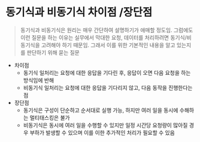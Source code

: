 # 동기식과 비동기식 차이점 /장단점

> 동기식과 비동기식은 원리는 매우 간단하여 설명하기가 애매할 정도임. 그럼에도 이런 질문을 하는 이유는 실무에서 막대한 요청, 데이터를 처리하려면 동기식/비동기식을 고려해야 하기 때문임. 그래서 이를 위한 기본적인 내용을 알고 있는지를 판단하기 위해 묻는 질문
> 

- 차이점
    - 동기식 일처리는 요청에 대한 응답을 기다린 후, 응답이 오면 다음 요청을 하는 방식임에 반해
    - 비동기식 일처리는 요청에 대한 응답을 기다리지 않고, 다음 동작을 진행한다는 점
- 장단점
    - 동기식은 구성이 단순하고 순서대로 실행 가능, 하지만 여러 일을 동시에 수해하는 멀티태스킹은 불가
    - 비동기식은 동시에 여러 일을 수행할 수 있지만 일정 시간당 요청량이 많아질 경우 부하가 발생할 수 있으며 이를 이한 추가적인 처리가 필요할 수 있음